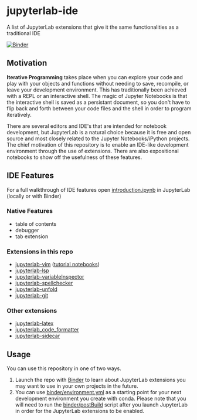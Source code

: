 # jupyterlab-ide

A list of JupyterLab extensions that give it the same functionalities as a traditional IDE

[![Binder](https://mybinder.org/badge_logo.svg)](https://mybinder.org/v2/gh/nicole-brewer/jupyterlab-ide/HEAD?labpath=00_introduction.ipynb)

## Motivation

**Iterative Programming** takes place when you can explore your code and play with your objects and functions without needing to save, recompile, or leave your development environment. This has traditionally been achieved with a REPL or an interactive shell. The magic of Jupyter Notebooks is that the interactive shell is saved as a persistant document, so you don't have to flip back and forth between your code files and the shell in order to program iteratively.

There are several editors and IDE's that are intended for notebook development, but JupyterLab is a natural choice because it is free and open source and most closely related to the Jupyter Notebooks/iPython projects. The chief motivation of this repository is to enable an IDE-like development environment through the use of extensions. There are also expositional notebooks to show off the usefulness of these features.

## IDE Features

For a full walkthrough of IDE features open [introduction.ipynb](https://nbviewer.org/github/nicole-brewer/jupyterlab-ide/blob/main/introduction.ipynb) in JupyterLab (locally or with Binder)

### Native Features

- table of contents
- debugger
- tab extension

### Extensions in this repo

- [jupyterlab-vim](https://github.com/jupyterlab-contrib/jupyterlab-vim) ([tutorial notebooks](https://github.com/nicole-brewer/jupyterlab-ide/tree/main/vim))
- [jupyterlab-lsp](https://github.com/krassowski/jupyterlab-lsp)
- [jupyterlab-variableInspector](https://github.com/lckr/jupyterlab-variableInspector)
- [jupyterlab-spellchecker](https://github.com/jupyterlab-contrib/spellchecker)
- [jupyterlab-unfold](https://github.com/jupyterlab-contrib/jupyterlab-unfold)
- [jupyterlab-git](https://github.com/jupyterlab/jupyterlab-git)

### Other extensions

- [jupyterlab-latex](https://github.com/jupyterlab/jupyterlab-latex)
- [jupyterlab_code_formatter](https://github.com/ryantam626/jupyterlab_code_formatter)
- [jupyterlab-sidecar](https://github.com/jupyter-widgets/jupyterlab-sidecar)

## Usage

You can use this repository in one of two ways.

1. Launch the repo with [Binder](https://mybinder.org/v2/gh/nicole-brewer/jupyterlab-ide/HEAD?labpath=introduction.ipynb) to learn about JupyterLab extensions you may want to use in your own projects in the future.
2. You can use [binder/environment.yml](https://github.com/nicole-brewer/jupyterlab-ide/blob/main/binder/environment.yml) as a starting point for your next development environment you create with conda. Please note that you will need to run the [binder/postBuild](https://github.com/nicole-brewer/jupyterlab-ide/tree/main/binder) script after you launch JupyterLab in order for the JupyterLab extensions to be enabled.
